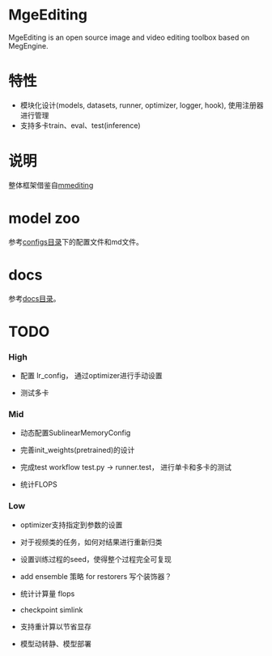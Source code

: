 # MgeEditing
MgeEditing is an open source image and video editing toolbox based on MegEngine.

# 特性
* 模块化设计(models, datasets, runner, optimizer, logger, hook), 使用注册器进行管理
* 支持多卡train、eval、test(inference)

# 说明
整体框架借鉴自[mmediting](https://github.com/open-mmlab/mmediting)  

# model zoo
参考[configs目录](https://github.com/Feynman1999/MgeEditing/tree/master/configs)下的配置文件和md文件。

# docs
参考[docs目录](https://github.com/Feynman1999/MgeEditing/tree/master/docs)。

# TODO

### High
* 配置 lr_config， 通过optimizer进行手动设置

* 测试多卡

### Mid
* 动态配置SublinearMemoryConfig

* 完善init_weights(pretrained)的设计

* 完成test workflow  test.py -> runner.test， 进行单卡和多卡的测试

* 统计FLOPS

### Low
* optimizer支持指定到参数的设置

* 对于视频类的任务，如何对结果进行重新归类

* 设置训练过程的seed，使得整个过程完全可复现

* add ensemble 策略 for restorers 写个装饰器？

* 统计计算量 flops

* checkpoint simlink

* 支持重计算以节省显存

* 模型动转静、模型部署


